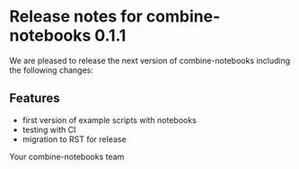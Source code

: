 # Release notes for combine-notebooks 0.1.1

We are pleased to release the next version of combine-notebooks including the 
following changes:

## Features
- first version of example scripts with notebooks
- testing with CI
- migration to RST for release

Your combine-notebooks team
